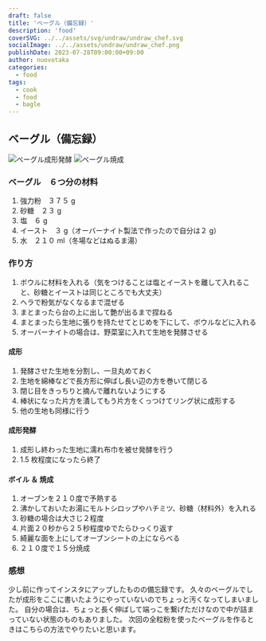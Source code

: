 ```yaml
---
draft: false
title: 'ベーグル（備忘録）'
description: 'food'
coverSVG: ../../assets/svg/undraw/undraw_chef.svg
socialImage: ../../assets/undraw/undraw_chef.png
publishDate: 2023-07-28T09:00:00+09:00
author: nuovotaka
categories:
  - food
tags:
  - cook
  - food
  - bagle
---
```


## ベーグル（備忘録）

![ベーグル成形発酵](bagle1-1.jpeg)
![ベーグル焼成](bagle1-2.jpeg)

### ベーグル　６つ分の材料

1. 強力粉　３７５ g
2. 砂糖　２３ g
3. 塩　６ g
4. イースト　３ g（オーバーナイト製法で作ったので自分は２ g）
5. 水　２１０ ml（冬場などはぬるま湯）

### 作り方

1. ボウルに材料を入れる（気をつけることは塩とイーストを離して入れること、砂糖とイーストは同じところでも大丈夫）
2. ヘラで粉気がなくなるまで混ぜる
3. まとまったら台の上に出して艶が出るまで捏ねる
4. まとまったら生地に張りを持たせてとじめを下にして、ボウルなどに入れる
5. オーバーナイトの場合は、野菜室に入れて生地を発酵させる

#### 成形

1. 発酵させた生地を分割し、一旦丸めておく
2. 生地を綿棒などで長方形に伸ばし長い辺の方を巻いて閉じる
3. 閉じ目をきっちりと摘んで離れないようにする
4. 棒状になった片方を潰してもう片方をくっつけてリング状に成形する
5. 他の生地も同様に行う

#### 成形発酵

1. 成形し終わった生地に濡れ布巾を被せ発酵を行う
2. 1.5 枚程度になったら終了

#### ボイル ＆ 焼成

1. オーブンを２１０度で予熱する
2. 沸かしておいたお湯にモルトシロップやハチミツ、砂糖（材料外）を入れる
3. 砂糖の場合は大さじ２程度
4. 片面２０秒から２５秒程度ゆでたらひっくり返す
5. 綺麗な面を上にしてオーブンシートの上にならべる
6. ２１０度で１５分焼成

### 感想

少し前に作ってインスタにアップしたものの備忘録です。
久々のベーグルでしたが成形をここに書いたようにやっていないのでちょっと汚くなってしまいました。
自分の場合は、ちょっと長く伸ばして端っこを繋げただけなので中が詰まっていない状態のものもありました。
次回の全粒粉を使ったベーグルを作るときはこちらの方法でやりたいと思います。
